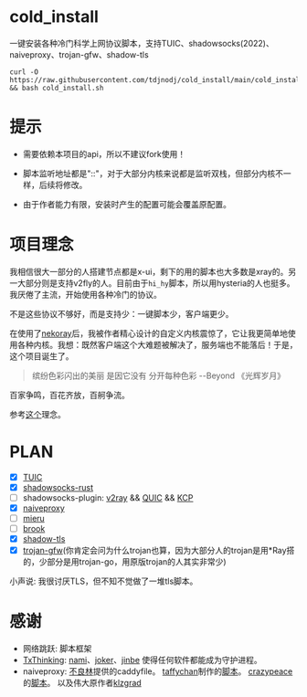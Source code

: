 # cold_install

一键安装各种冷门科学上网协议脚本，支持TUIC、shadowsocks(2022)、naiveproxy、trojan-gfw、shadow-tls

```shell
curl -O https://raw.githubusercontent.com/tdjnodj/cold_install/main/cold_install.sh && bash cold_install.sh
```

# 提示

- 需要依赖本项目的api，所以不建议fork使用！

- 脚本监听地址都是"::"，对于大部分内核来说都是监听双栈，但部分内核不一样，后续将修改。

- 由于作者能力有限，安装时产生的配置可能会覆盖原配置。

# 项目理念

我相信很大一部分的人搭建节点都是x-ui，剩下的用的脚本也大多数是xray的。另一大部分则是支持v2fly的人。目前由于`hi_hy`脚本，所以用hysteria的人也挺多。我厌倦了主流，开始使用各种冷门的协议。

不是这些协议不够好，而是支持少：一键脚本少，客户端更少。

在使用了[nekoray](https://github.com/MatsuriDayo/nekoray)后，我被作者精心设计的自定义内核震惊了，它让我更简单地使用各种内核。我想：既然客户端这个大难题被解决了，服务端也不能落后！于是，这个项目诞生了。

> 缤纷色彩闪出的美丽 是因它没有 分开每种色彩  --Beyond 《光辉岁月》

百家争鸣，百花齐放，百舸争流。

参考[这个](https://github.com/net4people/bbs/issues/136)理念。

# PLAN

- [x] [TUIC](https://github.com/EAimTY/tuic)
- [x] [shadowsocks-rust](https://github.com/shadowsocks/shadowsocks-rust)
- [ ] shadowsocks-plugin: [v2ray](https://github.com/shadowsocks/v2ray-plugin) && [QUIC](https://github.com/shadowsocks/qtun) && [KCP](https://github.com/xtaci/kcptun)
- [x] [naiveproxy](https://github.com/klzgrad/naiveproxy)
- [ ] [mieru](https://github.com/enfein/mieru/)
- [ ] [brook](https://github.com/txthinking/brook)
- [x] [shadow-tls](https://github.com/ihciah/shadow-tls)
- [x] [trojan-gfw](https://github.com/trojan-gfw/trojan)(你肯定会问为什么trojan也算，因为大部分人的trojan是用*Ray搭的，少部分是用trojan-go，用原版trojan的人其实非常少)

小声说: 我很讨厌TLS，但不知不觉做了一堆tls脚本。

# 感谢

- 网络跳跃: 脚本框架
- [TxThinking](https://github.com/txthinking): [nami](https://github.com/txthinking/nami)、[joker](https://github.com/txthinking/joker)、[jinbe](https://github.com/txthinking/jinbe) 使得任何软件都能成为守护进程。
- naiveproxy: [不良林](https://bulianglin.com)提供的caddyfile。 [taffychan](https://github.com/taffychan/)制作的[脚本](https://github.com/taffychan/naivetest)。 [crazypeace](https://github.com/crazypeace)的[脚本](https://github.com/crazypeace/naive)。 以及伟大原作者[klzgrad](https://github.com/klzgrad/)

